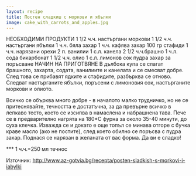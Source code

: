 ```yaml
---
layout: recipe
title: Постен сладкиш с моркови и ябълки
image: cake_with_carrots_and_apples.jpg
---
```

НЕОБХОДИМИ ПРОДУКТИ
1 1/2 ч.ч. настъргани моркови
1 1/2 ч.ч. настъргани ябълки
1 ч.ч. бяла захар
1 ч.ч. кафява захар
100 гр стафиди
1 ч.ч. нарязани орехи
2 п. ванилии
1 с.л. канела
2 1/2 ч.ч.брашно
1 ч.л. сода бикарбонат
1 1/2 ч.ч. олио
1 с.л. лимонов сок
пудра захар за поръсване
НАЧИН НА ПРИГОТВЯНЕ
В дълбока купа се слагат брашното, захарта, содата, ванилиите и канелата и се смесват добре. След това се прибавят ядките и стафидите, разбърква се отново. Следват настърганите ябълки, поръсени с лимоновия сок, настърганите моркови и олиото.

Всичко се обърква много добре - в началото малко трудничко, но не се притеснявайте, течността е достатъчна, за да превърне всичко в лепкаво тесто, което се изсипва в намаслена и набрашнена тава. Пече се в предварително нагрята на 180*С фурна за около 35-40 минути, до суха клечка. Изважда се и докато е още топъл се минава отгоре с бучка краве масло (ако не постите), след което обилно се поръсва с пудра захар. Поднася се нарязан в желаната от вас форма. Да ви е сладко!

*** 1 ч.ч.=250 мл течнос

Източник: http://www.az-gotvia.bg/recepta/posten-sladkish-s-morkovi-i-iabylki 

